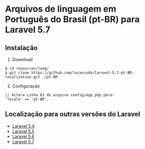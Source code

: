 # Arquivos de linguagem em Português do Brasil (pt-BR) para Laravel 5.7

## Instalação
1. Download
  ```
  $ cd resources/lang/
  $ git clone https://github.com/lucascudo/laravel-5.7-pt-BR-localization.git ./pt-BR
  ```
2. Configuração
  ```
  // Altere Linha 81 do arquivo config/app.php para:
  'locale' => 'pt-BR',
  ```
## Localização para outras versões do Laravel
  
* [Laravel 5.4](https://github.com/Leomhl/laravel-5.4-pt-br-localization)
* [Laravel 5.5](https://github.com/enniosousa/laravel-5.5-pt-BR-localization)
* [Laravel 5.6](https://github.com/lucascudo/laravel-5.6-pt-BR-localization)
* [Laravel 5.7](https://github.com/lucascudo/laravel-5.7-pt-BR-localization)
